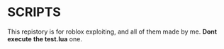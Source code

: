 # SCRIPTS

This repistory is for roblox exploiting, and all of them made by me. **Dont execute** **the test.lua** one. 
